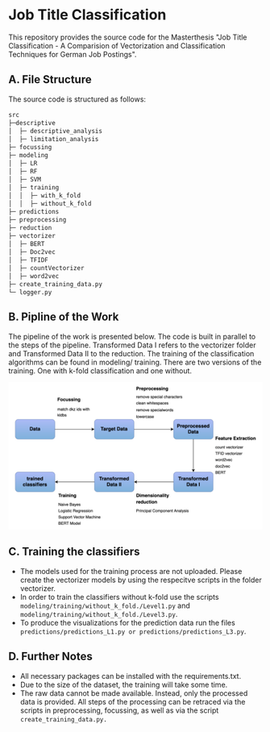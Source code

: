 # Job Title Classification 

This repository provides the source code for the Masterthesis "Job Title Classification - A Comparision of Vectorization and Classification Techniques for German Job Postings". 

## A. File Structure 

The source code is structured as follows: 
```
src                                                       ├─descriptive                                             
│  ├─ descriptive_analysis                                 
│  ├─ limitation_analysis                                  
├─ focussing                                               
├─ modeling                                                
│  ├─ LR                                                   
│  ├─ RF                                                   
│  ├─ SVM                                                  
│  ├─ training                                             
│  │  ├─ with_k_fold                                       
│  │  ├─ without_k_fold                                    
├─ predictions                                             
├─ preprocessing                                           
├─ reduction                                               
├─ vectorizer                                              
│  ├─ BERT                                                 
│  ├─ Doc2vec                                              
│  ├─ TFIDF                                                
│  ├─ countVectorizer                                      
│  ├─ word2vec                                             
├─ create_training_data.py                                 
└─ logger.py                                               
```

## B. Pipline of the Work
The pipeline of the work is presented below. The code is built in parallel to the steps of the pipeline. Transformed Data I refers to the vectorizer folder and Transformed Data II to the reduction. The training of the classification algorithms can be found in modeling/ training. There are two versions of the training. One with k-fold classification and one without. 

![](pipeline_MA.png)

## C. Training the classifiers 
- The models used for the training process are not uploaded. Please create the vectorizer models by using the respecitve scripts in the folder vectorizer. 
- In order to train the classifiers without k-fold use the scripts ```modeling/training/without_k_fold./Level1.py``` and ```modeling/training/without_k_fold./Level3.py```. 
- To produce the visualizations for the prediction data run the files ```predictions/predictions_L1.py or predictions/predictions_L3.py```.


## D. Further Notes
- All necessary packages can be installed with the requirements.txt. 
- Due to the size of the dataset, the training will take some time. 
- The raw data cannot be made available. Instead, only the processed data is provided. All steps of the processing can be retraced via the scripts in preprocessing, focussing, as well as via the script ```create_training_data.py.```



